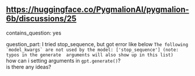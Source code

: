 ## https://huggingface.co/PygmalionAI/pygmalion-6b/discussions/25

contains_question: yes

question_part: I tried stop_sequence, but got error like below
```The following `model_kwargs` are not used by the model: ['stop_sequence'] (note: typos in the generate 
arguments will also show up in this list)```  
how can i setting arguments in `gpt.generate()`?  
is there any ideas?